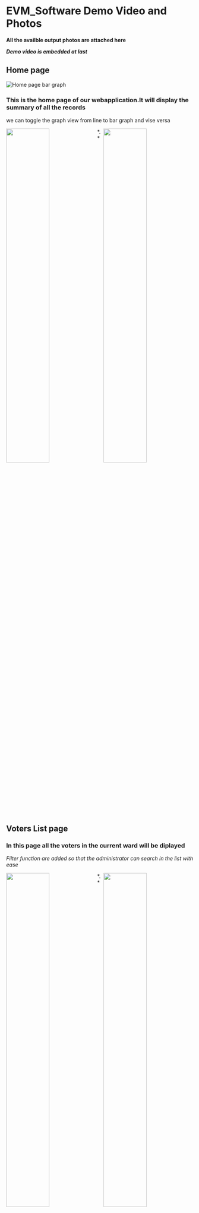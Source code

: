 # EVM_Software Demo Video and Photos 
**All the availble output photos are attached here** 

_**Demo video is embedded at last**_
## Home page
![Home page bar graph](https://github.com/Rahul-space/EVM_Software/assets/75579264/0d70b47d-02db-4565-8813-a6d6d3d6c0c1) 
### This is the home page of our webapplication.It will display the summary of all the records  
we can toggle the graph view from line to bar graph and vise versa

<img align="left" src="https://github.com/Rahul-space/EVM_Software/assets/75579264/0d70b47d-02db-4565-8813-a6d6d3d6c0c1" width="48%" > 
<img align="right" src="https://github.com/Rahul-space/EVM_Software/assets/75579264/6cddcc96-fb1c-48aa-85b2-0f9c64a4fb69" width="48%" > 
*.*

## Voters List page
### In this page all the voters in the current ward will be diplayed
*Filter function are added so that the administrator can search in the list with ease*

<img align="left" src="https://github.com/Rahul-space/EVM_Software/assets/75579264/80a3db67-ba00-49e5-8efa-603750eaa7c2" width="48%" > 
<img align="right" src="https://github.com/Rahul-space/EVM_Software/assets/75579264/8e1671e8-cb28-48c8-874d-8bf23bcff159" width="48%" > 
*.*

## Voter Detail page
### In this page the detail of the voter will be displayed
*If the voter is voted then left page format will be displayed else right page format*

<img align="left" src="https://github.com/Rahul-space/EVM_Software/assets/75579264/ea2d0c14-cdeb-428e-9478-c6d89e307f22" width="48%" > 
<img align="right" src="https://github.com/Rahul-space/EVM_Software/assets/75579264/f88f2c37-0e89-4a0f-a580-cc0859ebf01c" width="48%" > 
*.*

## Finger Print not verified Situation
### *If fingerprint mismatch for the live voter then the software will popup the alert with requesting action need to proceed*

<img align="left" src="https://github.com/Rahul-space/EVM_Software/assets/75579264/5b5bea1c-95b0-4985-b059-2e97e6d27e22" width="48%" > 
<img align="right" src="https://github.com/Rahul-space/EVM_Software/assets/75579264/38ed1c8b-1c7f-49ee-a682-928abbb4434f" width="48%" > 
*.*

## SMS and call alerts to not voted voters
### SMS and auto generated voice call will be triggered periodically to the voters registered phone number 

<img align="left" src="https://github.com/Rahul-space/EVM_Software/assets/75579264/2b44f1a8-85e6-4262-9098-868ef8fee114" width="48%" > 
<img align="right" src="https://github.com/Rahul-space/EVM_Software/assets/75579264/72707bcd-bb2c-4894-8fd3-dfc452589aa8" width="48%" > 

*.*

## Voted list page

<img align="left" src="https://github.com/Rahul-space/EVM_Software/assets/75579264/7b0e1fd7-d92f-4b88-a191-edf1a0988642" width="48%" > 
<img align="right" src="https://github.com/Rahul-space/EVM_Software/assets/75579264/7b0e1fd7-d92f-4b88-a191-edf1a0988642" width="48%" > 
*.*

## Not Voted list page

<img align="left" src="https://github.com/Rahul-space/EVM_Software/assets/75579264/17ad5060-f135-433a-832c-0e2307d1da8c"  width="48%" > 
<img align="right" src="https://github.com/Rahul-space/EVM_Software/assets/75579264/ea41fa45-1e62-476c-9939-56f49a877ec4" width="48%" > 
*.*

## Prototype (Hardware)
![WhatsApp Image 2024-06-02 at 00 04 52 (2)](https://github.com/Rahul-space/EVM_Software/assets/75579264/600fa4b4-c992-475e-bebd-a43179439999)

## DEMO Video
### *click below image to play the video*
[<p align="center"><img align="center" src="https://github.com/Rahul-space/EVM_Software/assets/75579264/600fa4b4-c992-475e-bebd-a43179439999" width="48%" ></p> ](https://youtu.be/Jrc4TFfoG7k?si=J2oFVoLmt3jMosls)
*.* *.*

# Other Development images 
![WhatsApp Image 2024-06-02 at 00 04 51](https://github.com/Rahul-space/EVM_Software/assets/75579264/5c32a7fd-d0d9-4022-89b0-0cfcd7a7b264)
![WhatsApp Image 2024-06-02 at 00 04 51 (2)](https://github.com/Rahul-space/EVM_Software/assets/75579264/fb47cd31-5d96-4af5-9039-946e715bc524)
![WhatsApp Image 2024-06-02 at 00 04 51 (1)](https://github.com/Rahul-space/EVM_Software/assets/75579264/bd8e4354-46eb-4764-86a4-d90526b094fb)
![WhatsApp Image 2024-06-02 at 00 04 50](https://github.com/Rahul-space/EVM_Software/assets/75579264/23cf7d1c-b736-4cf3-8b77-f86fb9f25405)
![WhatsApp Image 2024-06-02 at 00 04 49 (1)](https://github.com/Rahul-space/EVM_Software/assets/75579264/46a26386-7c31-47ce-a216-c6f2fbf7d802)
